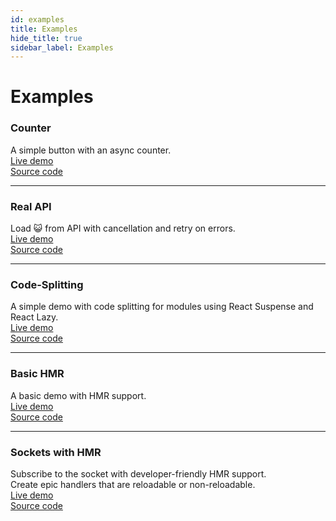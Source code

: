 ```yaml
---
id: examples
title: Examples
hide_title: true
sidebar_label: Examples
---
```


# Examples

### Counter
A simple button with an async counter.  
<a href="https://codesandbox.io/s/x3qwol55xq" target="_blank">Live demo</a>  
<a href="https://github.com/typeless-js/typeless/tree/master/examples/counter" target="_blank">Source code</a>  

----

### Real API
Load 😺 from API with cancellation and retry on errors.  
<a href="https://codesandbox.io/s/l7nz1xkv7" target="_blank">Live demo</a>  
<a href="https://github.com/typeless-js/typeless/tree/master/examples/real-api" target="_blank">Source code</a>  


----

### Code-Splitting
A simple demo with code splitting for modules using React Suspense and React Lazy.  
<a href="https://codesandbox.io/s/7kw91q67k6" target="_blank">Live demo</a>  
<a href="https://github.com/typeless-js/typeless/tree/master/examples/code-splitting" target="_blank">Source code</a>  

----

### Basic HMR
A basic demo with HMR support.  
<a href="https://codesandbox.io/s/oxz2rjr2kz" target="_blank">Live demo</a>  
<a href="https://github.com/typeless-js/typeless/tree/master/examples/basic-hmr" target="_blank">Source code</a>  

----

### Sockets with HMR
Subscribe to the socket with developer-friendly HMR support.  
Create epic handlers that are reloadable or non-reloadable.  
<a href="https://codesandbox.io/s/kx438mnx5v" target="_blank">Live demo</a>  
<a href="https://github.com/typeless-js/typeless/tree/master/examples/socket-hmr" target="_blank">Source code</a>  

